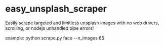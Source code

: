 # easy_unsplash_scraper
Easily scrape targeted and limitless unsplash images with no web drivers, scrolling, or nodejs unhandled pipe errors!

example: python scrape.py face --n_images 65